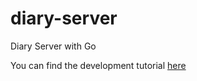 # diary-server
Diary Server with Go  

You can find the development tutorial [here](https://www.notion.so/snotepad/faaa978271ce45dbaf1e92be9070ad9d)
